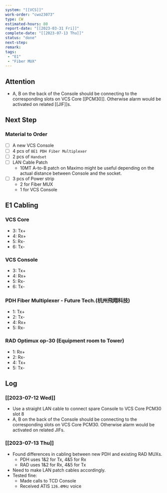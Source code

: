 ```yaml
---
system: "[[VCS]]"
work-order: "cwo23073"
type: CW
estimated-hours: 80
report-date: "[[2023-03-31 Fri]]"
complete-date: "[[2023-07-13 Thu]]"
status: "done"
next-step:
remark:
tags:
 - "E1"
 - "Fiber MUX"
---
```

## Attention
 - A, B on the back of the Console should be connecting to the corresponding slots on VCS Core [[PCM30]]. Otherwise alarm would be activated on related [[JIF]]s.
## Next Step
### Material to Order
- [ ] A new VCS Console
- [ ] 4 pcs of `8E1 PDH Fiber Multiplexer`
- [ ] 2 pcs of `Handset`
- [ ] LAN Cable Patch
	- 10MT A-to-B patch on Maximo might be useful depending on the actual distance between Console and the socket.
- [ ] 3 pcs of Power strip
	- 2 for Fiber MUX
	- 1 for VCS Console
 ## E1 Cabling
 ### VCS Core
 - 3: Tx+
 - 4: Rx+
 - 5: Rx-
 - 6: Tx-
 ### VCS Console
 - 3: Tx+
 - 4: Rx+
 - 5: Rx-
 - 6: Tx-
 ### PDH Fiber Multiplexer - Future Tech.(杭州飛翔科技)
 - 1: Tx+
 - 2: Tx-
 - 4: Rx+
 - 5: Rx-
 ### RAD Optimux op-30 (Equipment room to Tower)
 - 1: Rx+
 - 2: Rx-
 - 4: Tx+
 - 5: Tx-
## Log
### [[2023-07-12 Wed]]
- Use a straight LAN cable to connect spare Console to VCS Core PCM30 slot 8
- A, B on the back of the Console should be connecting to the corresponding slots on VCS Core PCM30. Otherwise alarm would be activated on related JIFs.
### [[2023-07-13 Thu]]
- Found differences in cabling between new PDH and existing RAD MUXs.
	- PDH uses 1&2 for Tx, 4&5 for Rx
	- RAD uses 1&2 for Rx, 4&5 for Tx
- Need to make LAN patch cables accordingly.
- Tested fine:
	- Made calls to TCD Console
	- Received ATIS `126.4MHz` voice
